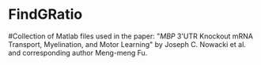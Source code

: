 # FindGRatio
#Collection of Matlab files used in the paper: "_MBP_ 3'UTR Knockout mRNA Transport, Myelination, and Motor Learning" by Joseph C. Nowacki et al. and corresponding author Meng-meng Fu.
